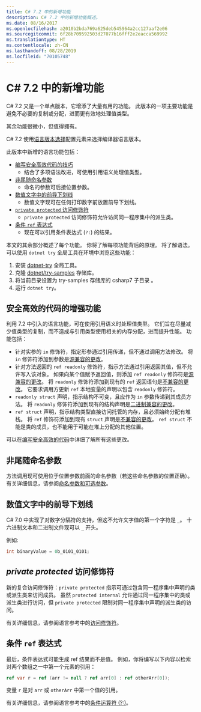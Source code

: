 ```yaml
---
title: C# 7.2 中的新增功能
description: C# 7.2 中的新增功能概述。
ms.date: 08/16/2017
ms.openlocfilehash: a2010b2bda769a625deb545964a2cc127aaf2e06
ms.sourcegitcommit: 6f28b709592503d27077b16fff2e2eacca569992
ms.translationtype: HT
ms.contentlocale: zh-CN
ms.lasthandoff: 08/28/2019
ms.locfileid: "70105748"
---
```

# <a name="whats-new-in-c-72"></a>C# 7.2 中的新增功能

C# 7.2 又是一个单点版本，它增添了大量有用的功能。
此版本的一项主要功能是避免不必要的复制或分配，进而更有效地处理值类型。

其余功能很微小，但值得拥有。

C# 7.2 使用[语言版本选择](../language-reference/configure-language-version.md)配置元素来选择编译器语言版本。

此版本中新增的语言功能包括：

- [编写安全高效代码的技巧](#safe-efficient-code-enhancements)
  - 结合了多项语法改进，可使用引用语义处理值类型。
- [非尾随命名参数](#non-trailing-named-arguments)
  - 命名的参数可后接位置参数。
- [数值文字中的前导下划线](#leading-underscores-in-numeric-literals)
  - 数值文字现可在任何打印数字前放置前导下划线。
- [`private protected` 访问修饰符](#private-protected-access-modifier)
  - `private protected` 访问修饰符允许访问同一程序集中的派生类。
- [条件 `ref` 表达式](#conditional-ref-expressions)
  - 现在可以引用条件表达式 (`?:`) 的结果。

本文的其余部分概述了每个功能。 你将了解每项功能背后的原理。 将了解语法。 可以使用 `dotnet try` 全局工具在环境中浏览这些功能：

1. 安装 [dotnet-try](https://github.com/dotnet/try/blob/master/README.md#setup) 全局工具。
1. 克隆 [dotnet/try-samples](https://github.com/dotnet/try-samples) 存储库。
1. 将当前目录设置为 try-samples 存储库的 csharp7 子目录   。
1. 运行 `dotnet try`。

## <a name="safe-efficient-code-enhancements"></a>安全高效的代码的增强功能

利用 7.2 中引入的语言功能，可在使用引用语义时处理值类型。 它们旨在尽量减少值类型的复制，而不造成与引用类型使用相关的内存分配，进而提升性能。 功能包括：

- 针对实参的 `in` 修饰符，指定形参通过引用传递，但不通过调用方法修改。 将 `in` 修饰符添加到参数是[源兼容的更改](version-update-considerations.md#source-compatible-changes)。
- 针对方法返回的 `ref readonly` 修饰符，指示方法通过引用返回其值，但不允许写入该对象。 如果向某个值赋予返回值，则添加 `ref readonly` 修饰符是[源兼容的更改](version-update-considerations.md#source-compatible-changes)。 将 `readonly` 修饰符添加到现有的 `ref` 返回语句是[不兼容的更改](version-update-considerations.md#incompatible-changes)。 它要求调用方更新 `ref` 本地变量的声明以包含 `readonly` 修饰符。
- `readonly struct` 声明，指示结构不可变，且应作为 `in` 参数传递到其成员方法。 将 `readonly` 修饰符添加到现有的结构声明是[二进制兼容的更改](version-update-considerations.md#binary-compatible-changes)。
- `ref struct` 声明，指示结构类型直接访问托管的内存，且必须始终分配有堆栈。 将 `ref` 修饰符添加到现有 `struct` 声明是[不兼容的更改](version-update-considerations.md#incompatible-changes)。 `ref struct` 不能是类的成员，也不能用于可能在堆上分配的其他位置。

可以在[编写安全高效的代码](../write-safe-efficient-code.md)中详细了解所有这些更改。

## <a name="non-trailing-named-arguments"></a>非尾随命名参数

方法调用现可使用位于位置参数前面的命名参数（若这些命名参数的位置正确）。 有关详细信息，请参阅[命名参数和可选参数](../programming-guide/classes-and-structs/named-and-optional-arguments.md)。

## <a name="leading-underscores-in-numeric-literals"></a>数值文字中的前导下划线

C# 7.0 中实现了对数字分隔符的支持，但这不允许文字值的第一个字符是 `_`。 十六进制文本和二进制文件现可以 `_` 开头。

例如:

```csharp
int binaryValue = 0b_0101_0101;
```

## <a name="_private-protected_-access-modifier"></a>_private protected_ 访问修饰符

新的复合访问修饰符：`private protected` 指示可通过包含同一程序集中声明的类或派生类来访问成员。 虽然 `protected internal` 允许通过同一程序集中的类或派生类进行访问，但 `private protected` 限制对同一程序集中声明的派生类的访问。

有关详细信息，请参阅语言参考中的[访问修饰符](../language-reference/keywords/access-modifiers.md)。

## <a name="conditional-ref-expressions"></a>条件 `ref` 表达式

最后，条件表达式可能生成 ref 结果而不是值。 例如，你将编写以下内容以检索对两个数组之一中第一个元素的引用：

```csharp
ref var r = ref (arr != null ? ref arr[0] : ref otherArr[0]);
```

变量 `r` 是对 `arr` 或 `otherArr` 中第一个值的引用。

有关详细信息，请参阅语言参考中的[条件运算符 (?:)](../language-reference/operators/conditional-operator.md)。

